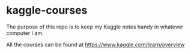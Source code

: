 # kaggle-courses
The purpose of this repo is to keep my Kaggle notes handy in whatever computer I am.

All the courses can be found at https://www.kaggle.com/learn/overview
